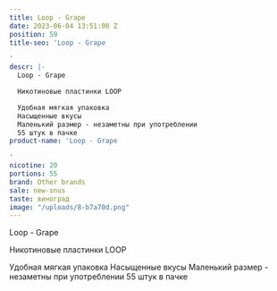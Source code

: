 ```yaml
---
title: Loop - Grape
date: 2023-06-04 13:51:00 Z
position: 59
title-seo: 'Loop - Grape

'
descr: |-
  Loop - Grape

  Никотиновые пластинки LOOP

  Удобная мягкая упаковка
  Насыщенные вкусы
  Маленький размер - незаметны при употреблении
  55 штук в пачке
product-name: 'Loop - Grape

'
nicotine: 20
portions: 55
brand: Other brands
sale: new-snus
taste: виноград
image: "/uploads/8-b7a70d.png"
---
```


Loop - Grape

Никотиновые пластинки LOOP

Удобная мягкая упаковка
Насыщенные вкусы
Маленький размер - незаметны при употреблении
55 штук в пачке